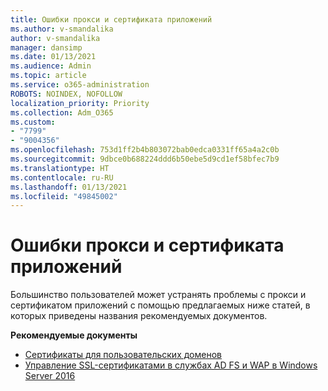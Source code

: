 ```yaml
---
title: Ошибки прокси и сертификата приложений
ms.author: v-smandalika
author: v-smandalika
manager: dansimp
ms.date: 01/13/2021
ms.audience: Admin
ms.topic: article
ms.service: o365-administration
ROBOTS: NOINDEX, NOFOLLOW
localization_priority: Priority
ms.collection: Adm_O365
ms.custom:
- "7799"
- "9004356"
ms.openlocfilehash: 753d1ff2b4b803072bab0edca0331ff65a4a2c0b
ms.sourcegitcommit: 9dbce0b688224ddd6b50ebe5d9cd1ef58bfec7b9
ms.translationtype: HT
ms.contentlocale: ru-RU
ms.lasthandoff: 01/13/2021
ms.locfileid: "49845002"
---
```

# <a name="application-proxy-and-certificate-issues"></a>Ошибки прокси и сертификата приложений

Большинство пользователей может устранять проблемы с прокси и сертификатом приложений с помощью предлагаемых ниже статей, в которых приведены названия рекомендуемых документов.

**Рекомендуемые документы**

- [Сертификаты для пользовательских доменов](https://docs.microsoft.com/azure/active-directory/manage-apps/application-proxy-configure-custom-domain#certificates-for-custom-domains)
- [Управление SSL-сертификатами в службах AD FS и WAP в Windows Server 2016](https://docs.microsoft.com/windows-server/identity/ad-fs/operations/manage-ssl-certificates-ad-fs-wap)


